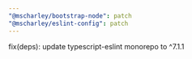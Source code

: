 ```yaml
---
"@mscharley/bootstrap-node": patch
"@mscharley/eslint-config": patch
---
```


fix(deps): update typescript-eslint monorepo to ^7.1.1
